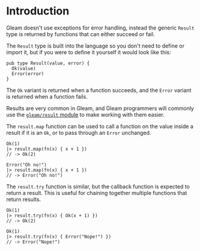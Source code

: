 # Introduction

Gleam doesn't use exceptions for error handling, instead the generic `Result` type is returned by functions that can either succeed or fail.

The `Result` type is built into the language so you don't need to define or import it, but if you were to define it yourself it would look like this:

```gleam
pub type Result(value, error) {
  Ok(value)
  Error(error)
}
```

The `Ok` variant is returned when a function succeeds, and the `Error` variant is returned when a function fails.

Results are very common in Gleam, and Gleam programmers will commonly use the [`gleam/result` module](https://hexdocs.pm/gleam_stdlib/gleam/result.html) to make working with them easier.

The `result.map` function can be used to call a function on the value inside a result if it is an `Ok`, or to pass through an `Error` unchanged.

```gleam
Ok(1)
|> result.map(fn(x) { x + 1 })
// -> Ok(2)

Error("Oh no!")
|> result.map(fn(x) { x + 1 })
// -> Error("Oh no!")
```

The `result.try` function is similar, but the callback function is expected to return a result. This is useful for chaining together multiple functions that return results.

```gleam
Ok(1)
|> result.try(fn(x) { Ok(x + 1) })
// -> Ok(2)

Ok(1)
|> result.try(fn(x) { Error("Nope!") })
// -> Error("Nope!")
```
